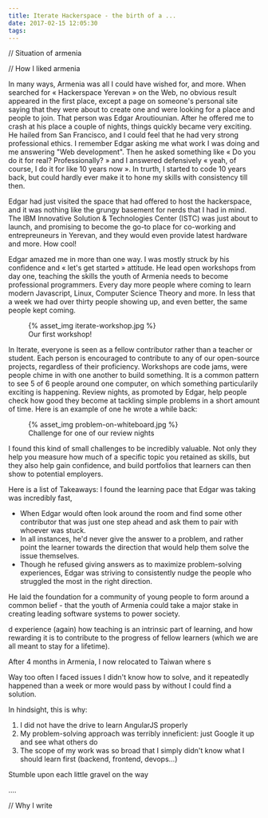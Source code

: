 ```yaml
---
title: Iterate Hackerspace - the birth of a ...
date: 2017-02-15 12:05:30
tags:
---
```


// Situation of armenia

// How I liked armenia

In many ways, Armenia was all I could have wished for, and more. When searched for « Hackerspace Yerevan » on the Web, no obvious result appeared in the first place, except a page on someone's personal site saying that they were about to create one and were looking for a place and people to join. That person was Edgar Aroutiounian. After he offered me to crash at his place a couple of nights, things quickly became very exciting. He hailed from San Francisco, and I could feel that he had very strong professional ethics. I remember Edgar asking me what work I was doing and me answering "Web development". Then he asked something like « Do you do it for real? Professionally? » and I answered defensively « yeah, of course, I do it for like 10 years now ». In trurth, I started to code 10 years back, but could hardly ever make it to hone my skills with consistency till then.

Edgar had just visited the space that had offered to host the hackerspace, and it was nothing like the grungy basement for nerds that I had in mind. The IBM Innovative Solution & Technologies Center (ISTC) was just about to launch, and promising to become the go-to place for co-working and entrepreuneurs in Yerevan, and they would even provide latest hardware and more. How cool!

Edgar amazed me in more than one way. I was mostly struck by his confidence and « let's get started » attitude. He lead open workshops from day one, teaching the skills the youth of Armenia needs to become professional programmers.
Every day more people where coming to learn modern Javascript, Linux, Computer Science Theory and more. In less that a week we had over thirty people showing up, and even better, the same people kept coming.

<figure>
{% asset_img iterate-workshop.jpg %}
<figcaption>Our first workshop!</figcaption>
</figure>

In Iterate, everyone is seen as a fellow contributor rather than a teacher or student. Each person is encouraged to contribute to any of our open-source projects, regardless of their proficiency. Workshops are code jams, were people chime in with one another to build something. It is a common pattern to see 5 of 6 people around one computer, on which something particularily exciting is happening. Review nights, as promoted by Edgar, help people check how good they become at tackling simple problems in a short amount of time. Here is an example of one he wrote a while back:

<figure>
{% asset_img problem-on-whiteboard.jpg %}
<figcaption>Challenge for one of our review nights</figcaption>
</figure>

I found this kind of small challenges to be incredibly valuable. Not only they help you measure how much of a specific topic you retained as skills, but they also help gain confidence, and build portfolios that learners can then show to potential employers.



Here is a list of Takeaways: 
I found the learning pace that Edgar was taking was incredibly fast,
- When Edgar would often look around the room and find some other contributor that was just one step ahead and ask them to pair with whoever was stuck.
- In all instances, he'd never give the answer to a problem, and rather point the learner towards the direction that would help them solve the issue themselves. 
- Though he refused giving answers as to maximize problem-solving experiences, Edgar was striving to consistently nudge the people who struggled the most in the right direction. 

He laid the foundation for a community of young people to form around a common belief - that the youth of Armenia could take a major stake in creating leading software systems to power society.

d experience (again) how teaching is an intrinsic part of learning, and how rewarding it is to contribute to the progress of fellow learners (which we are all meant to stay for a lifetime).



After 4 months in Armenia, I now relocated to Taiwan where s



Way too often I faced issues I didn't know how to solve, and it repeatedly happened than a week or more would pass by without I could find a solution.

In hindsight, this is why:

1. I did not have the drive to learn AngularJS properly
2. My problem-solving approach was terribly inneficient: just Google it up and see what others do
3. The scope of my work was so broad that I simply didn't know what I should learn first (backend, frontend, devops...)


Stumble upon each little gravel on the way

....


// Why I write
